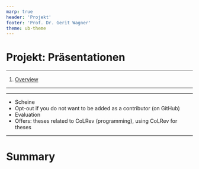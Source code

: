```yaml
---
marp: true
header: 'Projekt'
footer: 'Prof. Dr. Gerit Wagner'
theme: ub-theme
---
```


# Projekt: Präsentationen

---

<!-- paginate: true -->

1. [Overview](#2)

---

---


- Scheine   
- Opt-out if you do not want to be added as a contributor (on GitHub)
- Evaluation
- Offers: theses related to CoLRev (programming), using CoLRev for theses

<!-- 
projekt am ende:
- github copilot demonstrieren (ausprobieren!)
- weitere Python ressources mitgeben (zB. how to build a ... with python) https://github.com/codecrafters-io/build-your-own-x?ref=hackernoon.com
- Abschlussarbeiten: bei Interesse gerne

- Key skill: managing complexity (keeping in mind that simple structures are often preferrable to artificial complexity)

- Anything you would change/improve in the topic assignment procedure? Who thoght it was too tough? Who liked it?
-->

---

# Summary

